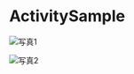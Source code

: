 # ActivitySample

![写真1](https://raw.github.com/wiki/onoz/ActivitySample/images/スクリーンショット.png)

![写真2](https://raw.github.com/wiki/onoz/ActivitySample/images/スクリーンショット1.png)
